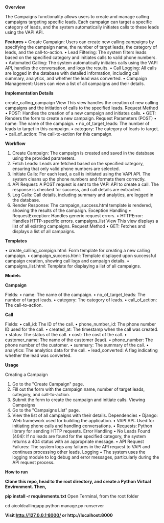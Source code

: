 
**Overview**

The Campaigns functionality allows users to create and manage calling campaigns targeting specific leads. Each campaign can target a specific category of leads, and the system automatically initiates calls to these leads using the VAPI API.

**Features**
•	Create Campaign: Users can create new calling campaigns by specifying the campaign name, the number of target leads, the category of leads, and the call-to-action.
•	Lead Filtering: The system filters leads based on the specified category and initiates calls to valid phone numbers.
•	Automated Calling: The system automatically initiates calls using the VAPI API, handles the conversation, and logs the results.
•	Call Logging: All calls are logged in the database with detailed information, including call summary, analytics, and whether the lead was converted.
•	Campaign Management: Users can view a list of all campaigns and their details.


**Implementation Details**

create_calling_campaign View
This view handles the creation of new calling campaigns and the initiation of calls to the specified leads.
Request Method
•	POST: Handles the creation of a new campaign and initiates calls.
•	GET: Renders the form to create a new campaign.
Request Parameters (POST)
•	name: The name of the campaign.
•	no_of_target_leads: The number of leads to target in this campaign.
•	category: The category of leads to target.
•	call_of_action: The call-to-action for this campaign.



**Workflow**

1.	Create Campaign: The campaign is created and saved in the database using the provided parameters.
2.	Fetch Leads: Leads are fetched based on the specified category, ensuring that only valid phone numbers are selected.
3.	Initiate Calls: For each lead, a call is initiated using the VAPI API. The system cleans up the phone numbers and formats them correctly.
4.	API Request: A POST request is sent to the VAPI API to create a call. The response is checked for success, and call details are extracted.
5.	Log Calls: Call details, including summary and analytics, are logged in the database.
6.	Render Response: The campaign_success.html template is rendered, showing the results of the campaign.
Exception Handling
•	RequestException: Handles generic request errors.
•	HTTPError: Handles HTTP-specific errors.
campaigns_list View
This view displays a list of all existing campaigns.
Request Method
•	GET: Fetches and displays a list of all campaigns.

**Templates**

•	create_calling_compign.html: Form template for creating a new calling campaign.
•	campaign_success.html: Template displayed upon successful campaign creation, showing call logs and campaign details.
•	campaigns_list.html: Template for displaying a list of all campaigns.






**Models**

**Campaign**

Fields:
•	name: The name of the campaign.
•	no_of_target_leads: The number of target leads.
•	category: The category of leads.
•	call_of_action: The call-to-action.

**Call**

Fields:
•	call_id: The ID of the call.
•	phone_number_id: The phone number ID used for the call.
•	created_at: The timestamp when the call was created.
•	status: The status of the call.
•	cost: The cost of the call.
•	customer_name: The name of the customer (lead).
•	phone_number: The phone number of the customer.
•	summary: The summary of the call.
•	analytics: The analytics data for the call.
•	lead_converted: A flag indicating whether the lead was converted.

**Usage**

Creating a Campaign
1.	Go to the "Create Campaign" page.
2.	Fill out the form with the campaign name, number of target leads, category, and call-to-action.
3.	Submit the form to create the campaign and initiate calls.
Viewing Campaigns
1.	Go to the "Campaigns List" page.
2.	View the list of all campaigns with their details.
Dependencies
•	Django: Web framework used for building the application.
•	VAPI API: Used for initiating phone calls and handling conversations.
•	Requests: Python library for sending HTTP requests.
Error Handling
•	No Leads Found (404): If no leads are found for the specified category, the system returns a 404 status with an appropriate message.
•	API Request Failures: The system logs any failures in the API request to VAPI and continues processing other leads.
Logging
•	The system uses the logging module to log debug and error messages, particularly during the API request process.


**How to run**

**Clone this repo, head to the root directory, and create a Python Virtual Environment. Then,**

 **pip install -r requirements.txt**
Open Terminal, from the root folder

cd aicoldcallingapp
python manage.py runserver

**Visit http://127.0.0.1:8000/ or http://localhost:8000**
